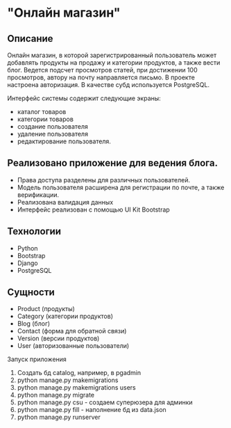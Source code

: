 # "Онлайн магазин"
## Описание
Онлайн магазин, в которой зарегистрированный пользователь может добавлять продукты на продажу и категории продуктов, 
а также вести блог. Ведется подсчет просмотров статей, при достижении 100 просмотров, автору на почту направляется письмо.
В проекте настроена авторизация. В качестве субд используется PostgreSQL.

Интерфейс системы содержит следующие экраны: 
- каталог товаров
- категории товаров
- создание пользователя
- удаление пользователя
- редактирование пользователя.
## Реализовано приложение для ведения блога.
- Права доступа разделены для различных пользователей.
- Модель пользователя расширена для регистрации по почте, а также верификации.
- Реализована валидация данных
- Интерфейс реализован с помощью UI Kit Bootstrap
## Технологии
- Python
- Bootstrap
- Django
- PostgreSQL

## Сущности
- Product (продукты)
- Category (категории продуктов)
- Blog (блог)
- Contact (форма для обратной связи)
- Version (версии продуктов)
- User (авторизованные пользователи)


Запуск приложения
1. Создать бд catalog, например, в pgadmin
2. python manage.py makemigrations
3. python manage.py makemigrations users
4. python manage.py migrate
5. python manage.py csu - создаем суперюзера для админки
6. python manage.py fill - наполнение бд из data.json
7. python manage.py runserver  
